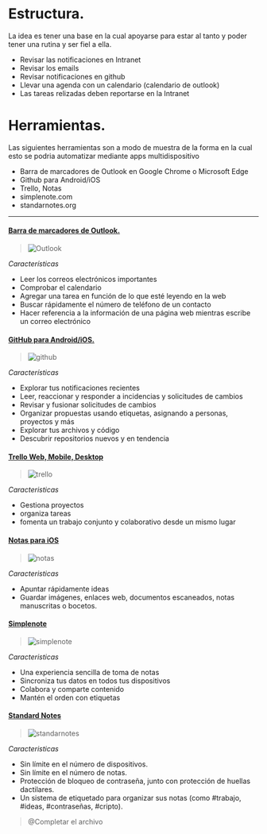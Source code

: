 # Estructura.
La idea es tener una base en la cual apoyarse para estar al tanto y poder tener una rutina y ser fiel a ella.

  - Revisar las notificaciones en Intranet
  - Revisar los emails
  - Revisar notificaciones en github
  - Llevar una agenda con un calendario (calendario de outlook)
  - Las tareas relizadas deben reportarse en la Intranet

# Herramientas.
Las siguientes herramientas son a modo de muestra de la forma en la cual esto se podria automatizar mediante apps multidispositivo

  - Barra de marcadores de Outlook en Google Chrome o Microsoft Edge
  - Github para Android/iOS
  - Trello, Notas
  - simplenote.com
  - standarnotes.org

***
#### [Barra de marcadores de Outlook.](https://chrome.google.com/webstore/detail/microsoft-outlook/ajanlknhcmbhbdafadmkobjnfkhdiegm)

> ![Outlook](https://user-images.githubusercontent.com/45984434/167482317-7d712539-ecfc-4e16-a71a-50d4a0daa5a0.gif)

*Características*
  - Leer los correos electrónicos importantes 
  - Comprobar el calendario 
  - Agregar una tarea en función de lo que esté leyendo en la web
  - Buscar rápidamente el número de teléfono de un contacto
  - Hacer referencia a la información de una página web mientras escribe un correo electrónico
 
#### [GitHub para Android/iOS.](https://github.com/mobile/)

> ![github](https://user-images.githubusercontent.com/45984434/167482405-81b6c200-23a4-41e8-aad0-bc6a88b2a98c.gif)

*Características*
  - Explorar tus notificaciones recientes
  - Leer, reaccionar y responder a incidencias y solicitudes de cambios
  - Revisar y fusionar solicitudes de cambios
  - Organizar propuestas usando etiquetas, asignando a personas, proyectos y más
  - Explorar tus archivos y código
  - Descubrir repositorios nuevos y en tendencia

#### [Trello Web, Mobile, Desktop](https://trello.com/platforms)

> ![trello](https://user-images.githubusercontent.com/45984434/167484870-48e12f69-58a3-455e-8fab-9f068d5f9853.gif)

*Caracteristicas* 
  - Gestiona proyectos
  - organiza tareas 
  - fomenta un trabajo conjunto y colaborativo desde un mismo lugar

#### [Notas para iOS](https://apps.apple.com/es/app/notas/id1110145109)

> ![notas](https://user-images.githubusercontent.com/45984434/167482462-ed79a89e-781e-4796-8cfb-6b9290cd9eea.gif)

*Caracteristicas* 
  - Apuntar rápidamente ideas 
  - Guardar imágenes, enlaces web, documentos escaneados, notas manuscritas o bocetos.

#### [Simplenote](https://simplenote.com/)

> ![simplenote](https://user-images.githubusercontent.com/45984434/167482496-a559f67e-0b12-4421-9c5a-dbf4911f927e.gif)

*Caracteristicas* 
  - Una experiencia sencilla de toma de notas
  - Sincroniza tus datos en todos tus dispositivos
  - Colabora y comparte contenido
  - Mantén el orden con etiquetas

#### [Standard Notes](https://standardnotes.com/)

> ![standarnotes](https://user-images.githubusercontent.com/45984434/167482524-dc277854-446f-428a-a10d-dab3ba8d4527.gif)

*Caracteristicas* 
  - Sin límite en el número de dispositivos.
  - Sin límite en el número de notas.
  - Protección de bloqueo de contraseña, junto con protección de huellas dactilares.
  - Un sistema de etiquetado para organizar sus notas (como #trabajo, #ideas, #contraseñas, #cripto).


> @Completar el archivo
